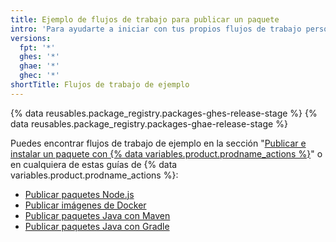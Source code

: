 ```yaml
---
title: Ejemplo de flujos de trabajo para publicar un paquete
intro: 'Para ayudarte a iniciar con tus propios flujos de trabajo personalizados, revisa algunos flujos de trabajo de ejemplo para publicar paquetes.'
versions:
  fpt: '*'
  ghes: '*'
  ghae: '*'
  ghec: '*'
shortTitle: Flujos de trabajo de ejemplo
---
```


{% data reusables.package_registry.packages-ghes-release-stage %}
{% data reusables.package_registry.packages-ghae-release-stage %}

Puedes encontrar flujos de trabajo de ejemplo en la sección "[Publicar e instalar un paquete con {% data variables.product.prodname_actions %}](/packages/managing-github-packages-using-github-actions-workflows/publishing-and-installing-a-package-with-github-actions)" o en cualquiera de estas guías de {% data variables.product.prodname_actions %}:

  - [Publicar paquetes Node.js](/actions/guides/publishing-nodejs-packages)
  - [Publicar imágenes de Docker](/actions/guides/publishing-docker-images)
  - [Publicar paquetes Java con Maven](/actions/guides/publishing-java-packages-with-maven)
  - [Publicar paquetes Java con Gradle](/actions/guides/publishing-java-packages-with-gradle)
